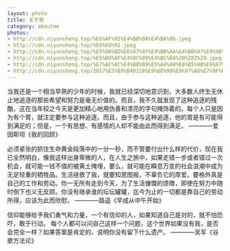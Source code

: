 ```yaml
---
layout: photo
title: 关于我
category: aboutme
photos:
- http://cdn.niyunsheng.top/%E6%AF%95%E4%B8%9A%E4%BA%86.jpeg
- http://cdn.niyunsheng.top/%E6%88%91.jpeg
- http://cdn.niyunsheng.top/%E5%9B%BD%E6%97%97%E4%BB%AA%E4%BB%97%E9%98%9F%20%282%29.jpeg
- http://cdn.niyunsheng.top/%E5%B0%8F%E4%BC%99%E4%BC%B4%20%282%29.jpeg
- http://cdn.niyunsheng.top/%E7%AC%AC%E4%B8%89%E5%A4%A9%E8%B5%9B%E9%87%8C%E6%9C%A8%E6%B9%96.jpeg
- http://cdn.niyunsheng.top/2017%E5%B9%B40128%E9%BE%99%E9%97%A8%E7%9F%B3%E7%AA%9F.jpeg
---
```


当我还是一个相当早熟的少年的时候，我就已经深切地意识到，大多数人终生无休止地追逐的那些希望和努力是毫无价值的。而且，我不久就发现了这种追逐的残酷，这在当年较之今天是更加精心地用伪善和漂亮的字句掩饰着的。每个人只是因为有个胃，就注定要参与这种追逐。而且，由于参与这种追逐，他的胃是有可能得到满足的；但是，一个有思想、有感情的人却不能由此而得到满足。
————爱因斯坦《我的回顾》

必须紧张的抓住生命黄金段落中的一分一秒，而不管要付出什么样的代价，现在我已全然明白，像我这样出身卑微的人，在人生之旅中，如果走错一步或者错过一次机会，就可能一钱不值的被黄土掩埋，要么，就可能在瞬息万变的社会浪潮中成为无足轻重的牺牲品。生活拯救了我，就要知恩图报，不辜负它的厚爱。要格外真是自己的工作和劳动。你一无所有走到今天，为了生活慷慨的馈赠，即使在努力中随时倒下也义无反顾。你没有继承谁的坛坛罐罐，迄今为止的一切都是靠自己的劳动所得，应该为此而欣慰。
————路遥《早成从中午开始》

信仰能够给予我们勇气和力量，一个有信仰的人，如果知道自己是对的，就不怕恐吓，敢于行动。
每个人都可以问自己这样一个问题，这个世界如果没有我，是否会完全一样？如果答案是肯定的，说明你没有留下什么遗产。
————吴军《谷歌方法论》
